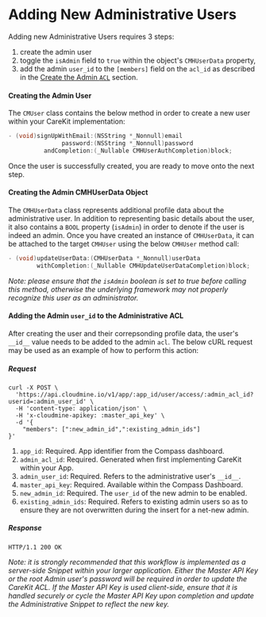 # Adding New Administrative Users

Adding new Administrative Users requires 3 steps:

1. create the admin user
2. toggle the `isAdmin` field to `true` within the object's `CMHUserData` property,
3. add the admin `user_id` to the `[members]` field on the `acl_id` as described in the [Create the Admin `ACL`](#create-the-admin-acl) section. 

#### Creating the Admin User

The `CMUser` class contains the below method in order to create a new user within your CareKit implementation:

```Objective-C
- (void)signUpWithEmail:(NSString *_Nonnull)email
               password:(NSString *_Nonnull)password
          andCompletion:(_Nullable CMHUserAuthCompletion)block;
```
Once the user is successfully created, you are ready to move onto the next step. 

#### Creating the Admin CMHUserData Object 

The `CMHUserData` class represents additional profile data about the administrative user. In addition to representing basic details about the user, it also contains a `BOOL` property (`isAdmin`) in order to denote if the user is  indeed an admin. Once you have created an instance of `CMHUserData`, it can be attached to the target `CMHUser` using the below `CMHUser` method call:

```Objective-C
- (void)updateUserData:(CMHUserData *_Nonnull)userData
        withCompletion:(_Nullable CMHUpdateUserDataCompletion)block;
```
*Note: please ensure that the `isAdmin` boolean is set to true before calling this method, otherwise the underlying framework may not properly recognize this user as an administrator.*

#### Adding the Admin `user_id` to the Administrative ACL

After creating the user and their correpsonding profile data, the user's `__id__` value needs to be added to the admin `acl`. The below cURL request may be used as an example of how to perform this action:

##### Request
```http
curl -X POST \
  'https://api.cloudmine.io/v1/app/:app_id/user/access/:admin_acl_id?userid=:admin_user_id' \
  -H 'content-type: application/json' \
  -H 'x-cloudmine-apikey: :master_api_key' \
  -d '{
    "members": [":new_admin_id",":existing_admin_ids"]
}'
```
1. `app_id`: Required. App identifier from the Compass dashboard.
2. `admin_acl_id`: Required. Generated when first implementing CareKit within your App. 
3. `admin_user_id`: Required. Refers to the administrative user's `__id__`. 
4. `master_api_key`: Required. Available within the Compass Dashboard.
5. `new_admin_id`: Required. The `user_id` of the new admin to be enabled. 
6. `existing_admin_ids`: Required. Refers to existing admin users so as to ensure they are not overwritten during the insert for a net-new admin. 

##### Response
```http
HTTP/1.1 200 OK
```

*Note: it is strongly recommended that this workflow is implemented as a server-side Snippet within your larger application. Either the Master API Key or the root Admin user's password will be required in order to update the CareKit ACL. If the Master API Key is used client-side, ensure that it is handled securely or cycle the Master API Key upon completion and update the Administrative Snippet to reflect the new key.*
